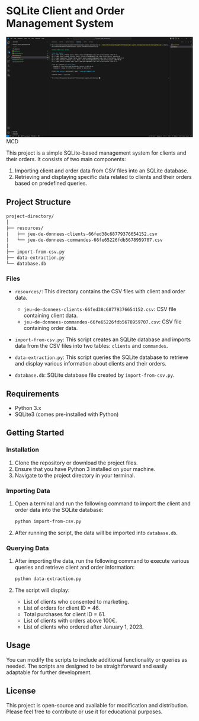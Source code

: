 # SQLite Client and Order Management System

<img src="https://github.com/TonyVallad/Introduction-SQLite/blob/main/sqlite-introduction.png?raw=true" width="750"/>
MCD

This project is a simple SQLite-based management system for clients and their orders. It consists of two main components:
1. Importing client and order data from CSV files into an SQLite database.
2. Retrieving and displaying specific data related to clients and their orders based on predefined queries.

## Project Structure

```
project-directory/
│
├── resources/
│   ├── jeu-de-donnees-clients-66fed38c68779376654152.csv
│   └── jeu-de-donnees-commandes-66fe65226fdb5678959707.csv
│
├── import-from-csv.py
├── data-extraction.py
└── database.db
```

### Files

- `resources/`: This directory contains the CSV files with client and order data.
  - `jeu-de-donnees-clients-66fed38c68779376654152.csv`: CSV file containing client data.
  - `jeu-de-donnees-commandes-66fe65226fdb5678959707.csv`: CSV file containing order data.
  
- `import-from-csv.py`: This script creates an SQLite database and imports data from the CSV files into two tables: `clients` and `commandes`.

- `data-extraction.py`: This script queries the SQLite database to retrieve and display various information about clients and their orders.

- `database.db`: SQLite database file created by `import-from-csv.py`.

## Requirements

- Python 3.x
- SQLite3 (comes pre-installed with Python)

## Getting Started

### Installation

1. Clone the repository or download the project files.
2. Ensure that you have Python 3 installed on your machine.
3. Navigate to the project directory in your terminal.

### Importing Data

1. Open a terminal and run the following command to import the client and order data into the SQLite database:

   ```bash
   python import-from-csv.py
   ```

2. After running the script, the data will be imported into `database.db`.

### Querying Data

1. After importing the data, run the following command to execute various queries and retrieve client and order information:

   ```bash
   python data-extraction.py
   ```

2. The script will display:
   - List of clients who consented to marketing.
   - List of orders for client ID = 46.
   - Total purchases for client ID = 61.
   - List of clients with orders above 100€.
   - List of clients who ordered after January 1, 2023.

## Usage

You can modify the scripts to include additional functionality or queries as needed. The scripts are designed to be straightforward and easily adaptable for further development.

## License

This project is open-source and available for modification and distribution. Please feel free to contribute or use it for educational purposes.